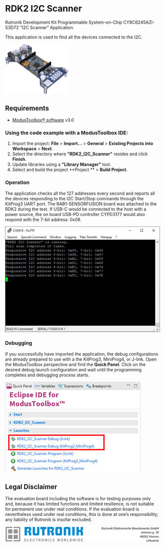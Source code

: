 # RDK2 I2C Scanner

Rutronik Development Kit Programmable System-on-Chip CY8C6245AZI-S3D72 "I2C Scanner" Application. 

This application is used to find all the devices connected to the I2C.

 <img src="images/rutdevkit_model.png" style="zoom:20%;" />

## Requirements

- [ModusToolbox® software](https://www.infineon.com/cms/en/design-support/tools/sdk/modustoolbox-software/) v3.0

### Using the code example with a ModusToolbox IDE:

1. Import the project: **File** > **Import...** > **General** > **Existing Projects into Workspace** > **Next**.
2. Select the directory where **"RDK2_I2C_Scanner"** resides and click  **Finish**.
3. Update libraries using  a **"Library Manager"** tool.
4. Select and build the project **Project ** > **Build Project**.

### Operation

The application checks all the 127 addresses every second and reports all the devices responding to the I2C Start/Stop commands through the KitProg3 UART port. The RAB1-SENSORFUSION board was attached to the RDK2 during the test. If USB-C would be connected to the host with a power source, the on board USB-PD controller CYPD3177 would also respond with the 7-bit address: 0x08.

<img src="images/i2c_scanner_debug_ouput.png" style="zoom:100%;" />

### Debugging

If you successfully have imported the application, the debug configurations are already prepared to use with a the KitProg3, MiniProg4, or J-link. Open the ModusToolbox perspective and find the **Quick Panel**. Click on the desired debug launch configuration and wait until the programming completes and debugging process starts.

<img src="images/i2c_scanner_debug_start.png" style="zoom:100%;" />

## Legal Disclaimer

The evaluation board including the software is for testing purposes only and, because it has limited functions and limited resilience, is not suitable for permanent use under real conditions. If the evaluation board is nevertheless used under real conditions, this is done at one’s responsibility; any liability of Rutronik is insofar excluded. 

<img src="images/rutronik_origin_kaunas.png" style="zoom:50%;" />



